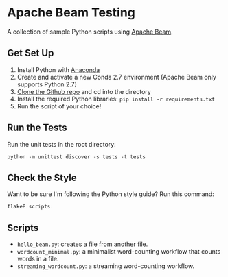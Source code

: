 # Apache Beam Testing
A collection of sample Python scripts using [Apache Beam](https://beam.apache.org/).

## Get Set Up

1. Install Python with [Anaconda](https://www.anaconda.com/download/)
2. Create and activate a new Conda 2.7 environment (Apache Beam only supports Python 2.7)
3. [Clone the Github repo](https://github.com/rdempsey/apache_beam_testing) and cd into the directory
4. Install the required Python libraries: `pip install -r requirements.txt`
5. Run the script of your choice!

## Run the Tests

Run the unit tests in the root directory:

```
python -m unittest discover -s tests -t tests
```

## Check the Style

Want to be sure I'm following the Python style guide? Run this command:

```
flake8 scripts
```

## Scripts

* `hello_beam.py`: creates a file from another file.
* `wordcount_minimal.py`: a minimalist word-counting workflow that counts words in a file.
* `streaming_wordcount.py`: a streaming word-counting workflow.